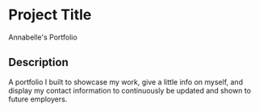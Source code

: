 # Project Title

Annabelle's Portfolio

## Description

A portfolio I built to showcase my work, give a little info on myself, and display my contact information to continuously be updated and shown to future employers.

